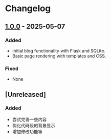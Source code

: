 # Changelog

## [1.0.0] - 2025-05-07
### Added
- Initial blog functionality with Flask and SQLite.
- Basic page rendering with templates and CSS.

### Fixed
- None


## [Unreleased]
### Added
- 尝试完善一些内容
- 优化代码段的背景显示
- 增加修改功能等

[1.0.0]: https://github.com/donsk/blog/releases/tag/v1.0.0